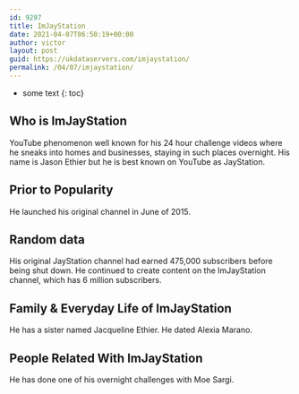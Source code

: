 ```yaml
---
id: 9297
title: ImJayStation
date: 2021-04-07T06:50:19+00:00
author: victor
layout: post
guid: https://ukdataservers.com/imjaystation/
permalink: /04/07/imjaystation/
---
```


* some text
{: toc}


## Who is ImJayStation



YouTube phenomenon well known for his 24 hour challenge videos where he sneaks into homes and businesses, staying in such places overnight. His name is Jason Ethier but he is best known on YouTube as JayStation.

                
                
                
## Prior to Popularity



He launched his original channel in June of 2015. 

                
                
                
## Random data



His original JayStation channel had earned 475,000 subscribers before being shut down. He continued to create content on the ImJayStation channel, which has 6 million subscribers.

                
                
                
## Family & Everyday Life of ImJayStation



He has a sister named Jacqueline Ethier. He dated Alexia Marano.

                
                
                
## People Related With ImJayStation



He has done one of his overnight challenges with Moe Sargi. 

                
              
            
          
          
          